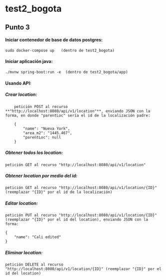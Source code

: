 # test2_bogota

## **Punto 3** 

#### Iniciar contenedor de base de datos postgres:

	sudo docker-compose up   (dentro de test2_bogota)

#### Iniciar aplicación java:

	./mvnw spring-boot:run -e  (dentro de test2_bogota/app)


#### Usando API:

##### **Crear location:**

		petición POST al recurso **"http://localhost:8080/api/v1/location"**, enviando JSON con la forma, en donde "parentLoc" sería el id de la localización padre:

		{
			"name": "Nueva York",
			"area_m2": "1445.467",
			"parentLoc": null
		}

##### **Obtener todos los location:**

	petición GET al recurso "http://localhost:8080/api/v1/location"

##### **Obtener location por medio del id:**

	petición GET al recurso "http://localhost:8080/api/v1/location/{ID}"  (reemplazar "{ID}" por el id de la localización)

##### **Editar location:**

	petición PUT al recurso "http://localhost:8080/api/v1/location/{ID}"  (reemplazar "{ID}" por el id del location), enviando JSON con la forma:

	{
		"name": "Cali edited"
	}

##### **Eliminar location:**

	petición DELETE al recurso "http://localhost:8080/api/v1/location/{ID}" (reemplazar "{ID}" por el id del location)

